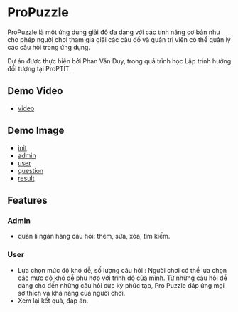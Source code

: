 # ProPuzzle
ProPuzzle là một ứng dụng giải đố đa dạng với các tính năng cơ bản như cho phép người chơi tham gia giải các câu đố và quản trị viên có thể quản lý các câu hỏi trong ứng dụng. 

Dự án được thực hiện bởi Phan Văn Duy, trong quá trình học Lập trình hướng đối tượng tại ProPTIT.


## Demo Video

- [video](https://www.youtube.com/watch?v=4oGnWee210U) 

## Demo Image

- [init](blob:https://www.facebook.com/2ec89fde-70f3-41eb-ae20-b69a7bb1f197)
- [admin](https://www.facebook.com/038b5d73-688a-4aab-8ad3-a8a4775280d2)
- [user](https://www.facebook.com/dec613bb-4960-4162-b3e7-de095a860080)
- [question](https://www.facebook.com/0e3d8e94-8b15-4237-9323-1ee34ae8f7a8)
- [result](https://www.facebook.com/e675c802-42a5-4eb6-ad07-106c2511aa71)

## Features

### Admin

- quản lí ngân hàng câu hỏi: thêm, sửa, xóa, tìm kiếm.
### User
- Lựa chọn mức độ khó dễ, số lượng câu hỏi  : Người chơi có thể lựa chọn các mức độ khó dễ phù hợp với trình độ của mình. Từ những câu hỏi dễ dàng cho đến những câu hỏi cực kỳ phức tạp, Pro Puzzle đáp ứng mọi sở thích và khả năng của người chơi.
- Xem lại kết quả, đáp án.

